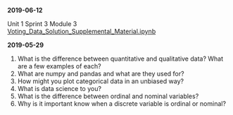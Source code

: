 
**2019-06-12**  

Unit 1 Sprint 3 Module 3  
[Voting_Data_Solution_Supplemental_Material.ipynb](https://colab.research.google.com/drive/1MX0LJlRgObHoJ2sC2xx5X-n3E7Wn_2p9#scrollTo=OfhdLA3ZqGcE)  


**2019-05-29**

1. What is the difference between quantitative and qualitative data? What are a few examples of each?  
2. What are numpy and pandas and what are they used for?  
3. How might you plot categorical data in an unbiased way?   
4. What is data science to you?  
5. What is the difference between ordinal and nominal variables?  
6. Why is it important know when a discrete variable is ordinal or nominal?  